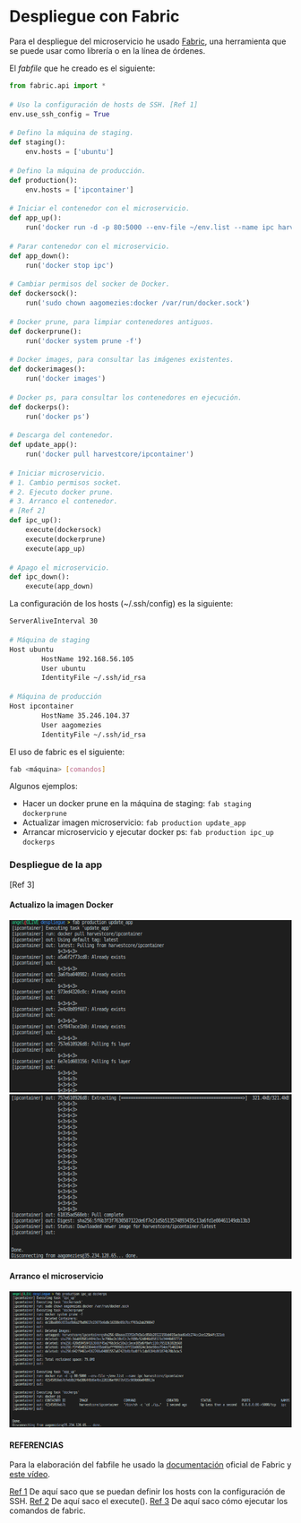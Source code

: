 # Despliegue con Fabric
Para el despliegue del microservicio he usado [Fabric](https://get.fabric.io/), una herramienta que se puede usar como librería o en la línea de órdenes.

El *fabfile* que he creado es el siguiente:
```python
from fabric.api import *

# Uso la configuración de hosts de SSH. [Ref 1]
env.use_ssh_config = True

# Defino la máquina de staging.
def staging():
    env.hosts = ['ubuntu']

# Defino la máquina de producción.
def production():
    env.hosts = ['ipcontainer']

# Iniciar el contenedor con el microservicio.
def app_up():
    run('docker run -d -p 80:5000 --env-file ~/env.list --name ipc harvestcore/ipcontainer')

# Parar contenedor con el microservicio.
def app_down():
    run('docker stop ipc')

# Cambiar permisos del socker de Docker.
def dockersock():
    run('sudo chown aagomezies:docker /var/run/docker.sock')

# Docker prune, para limpiar contenedores antiguos.
def dockerprune():
    run('docker system prune -f')

# Docker images, para consultar las imágenes existentes.
def dockerimages():
    run('docker images')

# Docker ps, para consultar los contenedores en ejecución.
def dockerps():
    run('docker ps')

# Descarga del contenedor.
def update_app():
    run('docker pull harvestcore/ipcontainer')

# Iniciar microservicio.
# 1. Cambio permisos socket.
# 2. Ejecuto docker prune.
# 3. Arranco el contenedor.
# [Ref 2]
def ipc_up():
    execute(dockersock)
    execute(dockerprune)
    execute(app_up)

# Apago el microservicio.
def ipc_down():
    execute(app_down)
```

La configuración de los hosts (~/.ssh/config) es la siguiente:
```bash
ServerAliveInterval 30

# Máquina de staging
Host ubuntu
        HostName 192.168.56.105
        User ubuntu
        IdentityFile ~/.ssh/id_rsa

# Máquina de producción
Host ipcontainer
        HostName 35.246.104.37
        User aagomezies
        IdentityFile ~/.ssh/id_rsa
```

El uso de fabric es el siguiente:
```bash
fab <máquina> [comandos]
```

Algunos ejemplos:
- Hacer un docker prune en la máquina de staging: `fab staging dockerprune`
- Actualizar imagen microservicio: `fab production update_app`
- Arrancar microservicio y ejecutar docker ps: `fab production ipc_up dockerps`

### Despliegue de la app
[Ref 3]

#### Actualizo la imagen Docker

![update1](img/update1.png)
![update2](img/update2.png)

#### Arranco el microservicio

![ipc_up](img/ipc_up.png)


#### REFERENCIAS

Para la elaboración del fabfile he usado la [documentación]() oficial de Fabric y [este vídeo](https://www.youtube.com/watch?v=ZpZkKbZwPoA).

[Ref 1](https://youtu.be/ZpZkKbZwPoA?t=620) De aquí saco que se puedan definir los hosts con la configuración de SSH.
[Ref 2](http://docs.fabfile.org/en/1.14/usage/execution.html#intelligently-executing-tasks-with-execute) De aquí saco el execute().
[Ref 3](http://docs.fabfile.org/en/1.14/usage/fab.html#basic-use) De aquí saco cómo ejecutar los comandos de fabric.